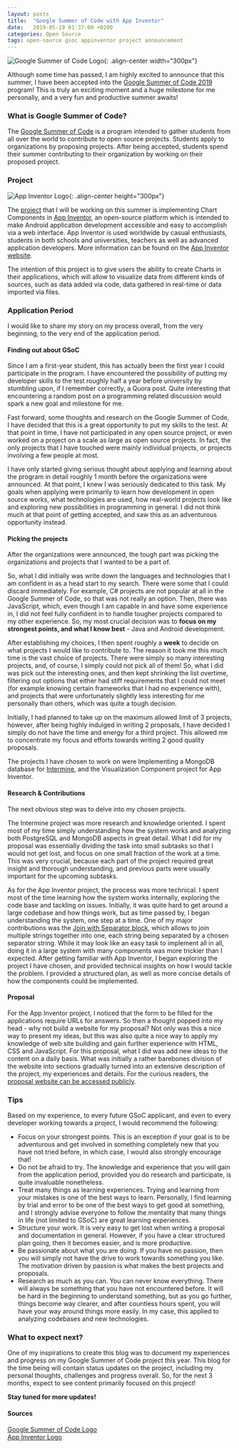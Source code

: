 ```yaml
---
layout: posts
title:  "Google Summer of Code with App Inventor"
date:   2019-05-19 01:37:00 +0200
categories: Open Source
tags: open-source gsoc appinventor project announcement
---
```


![Google Summer of Code Logo](https://upload.wikimedia.org/wikipedia/commons/8/85/GSoC-icon.svg){: .align-center width="300px"}

Although some time has passed, I am highly excited to announce that this summer, I have been accepted into the [Google Summer of Code 2019][gsoc] program!
This is truly an exciting moment and a huge milestone for me personally, and a very fun and productive summer awaits!

### What is Google Summer of Code?
The [Google Summer of Code][gsoc] is a program intended to gather students from all over the world to contribute to open source projects. Students apply
to organizations by proposing projects. After being accepted, students spend their summer contributing to their organization by working on their proposed
project.

### Project
![App Inventor Logo](https://img.evbuc.com/https%3A%2F%2Fcdn.evbuc.com%2Fimages%2F61537230%2F30501861831%2F1%2Foriginal.20190501-220337?w=800&auto=compress&rect=0%2C15%2C700%2C350&s=39a8201164e1a1df2732b4b1b6c2d2a1){: .align-center height="300px"}

The [project][project-link] that I will be working on this summer is implementing Chart Components in [App Inventor][appinventor-github], an open-source platform
which is intended to make Android application development accessible and easy to accomplish via a web interface. App Inventor is used worldwide by casual enthusiasts,
students in both schools and universities, teachers as well as advanced application developers. More information can be found on the [App Inventor website][appinventor-web].

The intention of this project is to give users the ability to create Charts in their applications, which will allow to visualize data from different kinds of sources,
such as data added via code, data gathered in real-time or data imported via files.

### Application Period
I would like to share my story on my process overall, from the very beginning, to the very end of the application period.

#### Finding out about GSoC
Since I am a first-year student, this has actually been the first year I could participate in the program. I have encountered the possibility of putting
my developer skills to the test roughly half a year before university by stumbling upon, if I remember correctly, a Quora post. Quite interesting that
encountering a random post on a programming related discussion would spark a new goal and milestone for me.

Fast forward, some thoughts and research on the Google Summer of Code, I have decided that this is a great opportunity to put my skills to the test.
At that point in time, I have not participated in any open source project, or even worked on a project on a scale as large as open source projects.
In fact, the only projects that I have touched were mainly individual projects, or projects involving a few people at most.

I have only started giving serious thought about applying and learning about the program in detail roughly 1 month before the organizations were announced.
At that point, I knew I was seriously dedicated to this task. My goals when applying were primarily to learn how development in open source works,
what technologies are used, how real-world projects look like and exploring new possibilities in programming in general. I did not think much at that point
of getting accepted, and saw this as an adventurous opportunity instead.

#### Picking the projects
After the organizations were announced, the tough part was picking the organizations and projects that I wanted to be a part of.

So, what I did initially was write down the languages and technologies that I am confident in as a head start to my search.
There were some that I could discard immediately. For example, C# projects are not popular at all in the Google Summer of Code, so
that was not really an option. Then, there was JavaScript, which, even though I am capable in and have some experience in, I did not
feel fully confident in to handle tougher projects compared to my other experience. So, my most crucial decision
was to **focus on my strongest points, and what I know best** - Java and Android development.

After establishing my choices, I then spent roughly a **week** to decide on what projects I would like to contribute to.
The reason it took me this much time is the vast choice of projects. There were simply so many interesting projects, and, of course,
I simply could not pick all of them! So, what I did was pick out the interesting ones, and then kept shrinking the list overtime,
filtering out options that either had stiff requirements that I could not meet (for example knowing certain frameworks that I had no
experience with), and projects that were unfortunately slightly less interesting for me personally than others, which was quite
a tough decision.

Initially, I had planned to take up on the maximum allowed limit of 3 projects, however, after being highly indulged in writing 2 proposals,
I have decided I simply do not have the time and energy for a third project. This allowed me to concentrate my focus and efforts towards writing
2 good quality proposals.

The projects I have chosen to work on were Implementing a MongoDB database for [Intermine][intermine], and the Visualization Component project for App Inventor.

#### Research & Contributions
The next obvious step was to delve into my chosen projects.

The Intermine project was more research and knowledge oriented. I spent most of my time simply understanding how the system works and analyzing both PostgreSQL and
MongoDB aspects in great detail. What I did for my proposal was essentially dividing the task into small subtasks so that I would not get lost, and focus
on one small fraction of the work at a time. This was very crucial, because each part of the project required great insight and thorough understanding,
and previous parts were usually important for the upcoming subtasks.

As for the App Inventor project, the process was more technical. I spent most of the time learning how the system works internally, exploring the code base
and tackling on issues. Initially, it was quite hard to get around a large codebase and how things work, but as time passed by, I began understanding
the system, one step at a time. One of my major contributions was the [Join with Separator block][appinventor-separator-pr], which allows to join multiple strings
together into one, each string being separated by a chosen separator string. While it may look like an easy task to implement all in all, doing it in a large system
with many components was more trickier than I expected. After getting familiar with App Inventor, I began exploring the project I have chosen, and provided technical
insights on how I would tackle the problem. I provided a structured plan, as well as more concise details of how the components could be implemented.

#### Proposal
For the App Inventor project, I noticed that the form to be filled for the applications require URLs for answers. So then a thought popped into my head -
why not build a website for my proposal? Not only was this a nice way to present my ideas, but this was also quite a nice way to apply my knowledge
of web site building and gain further experience with HTML, CSS and JavaScript. For this proposal, what I did was add new ideas to the content on a daily basis.
What was initially a rather barebones division of the website into sections gradually turned into an extensive description of the project, my experiences and details.
For the curious readers, the [proposal website can be accessed publicly][proposal].

### Tips
Based on my experience, to every future GSoC applicant, and even to every developer working towards a project, I would recommend the following:

* Focus on your strongest points. This is an exception if your goal is to be adventurous and get involved in something completely new that you have not tried before,
in which case, I would also strongly encourage that!
* Do not be afraid to try. The knowledge and experience that you will gain from the application period, provided you do research and participate,
is quite invaluable nonetheless.
* Treat many things as learning experiences. Trying and learning from your mistakes is one of the best ways to learn. Personally, I find learning by trial and error
to be one of the best ways to get good at something, and I strongly advise everyone to follow the mentality that many things in life (not limited to GSoC) are great learning
experiences.
* Structure your work. It is very easy to get lost when writing a proposal and documentation in general. However, if you have a clear structured plan going, then it becomes
easier, and is more productive.
* Be passionate about what you are doing. If you have no passion, then you will simply not have the drive to work towards something you like. The motivation driven by
passion is what makes the best projects and proposals.
* Research as much as you can. You can never know everything. There will always be something that you have not encountered before. It will be hard in the beginning
to understand something, but as you go further, things become way clearer, and after countless hours spent, you will have your way around things more easily. In my
case, this applied to analyzing codebases and new technologies.


### What to expect next?
One of my inspirations to create this blog was to document my experiences and progress on my Google Summer of Code project this year. This blog for the time being
will contain status updates on the project, including my personal thoughts, challenges and progress overall. So, for the next 3 months, expect to see content primarily
focused on this project!


**Stay tuned for more updates!**

#### Sources
[Google Summer of Code Logo](https://en.wikipedia.org/wiki/Google_Summer_of_Code)
<br>
[App Inventor Logo](https://www.eventbrite.com/e/mit-app-inventor-summit-2019-tickets-61195446227)

[gsoc]: https://summerofcode.withgoogle.com/
[project-link]: https://summerofcode.withgoogle.com/projects/?sp-page=2#5496355911368704
[proposal]: https://lightingft.github.io/appinventor-gsoc2019/
[appinventor-github]: https://github.com/mit-cml/appinventor-sources
[appinventor-web]: http://appinventor.mit.edu/explore/
[appinventor-separator-pr]: https://github.com/mit-cml/appinventor-sources/pull/1590
[intermine]: http://intermine.org/